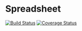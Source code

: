 # Spreadsheet 
[![Build Status](https://travis-ci.org/hpi-swa-teaching/SWT18-Project-18.svg?branch=master)](https://travis-ci.org/hpi-swa-teaching/SWT18-Project-18)
[![Coverage Status](https://coveralls.io/repos/github/hpi-swa-teaching/SWT18-Project-18/badge.svg?branch=develop)](https://coveralls.io/github/hpi-swa-teaching/SWT18-Project-18)
